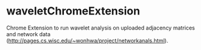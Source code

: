 # waveletChromeExtension
Chrome Extension to run wavelet analysis on uploaded adjacency matrices and network data (http://pages.cs.wisc.edu/~wonhwa/project/networkanals.html).
